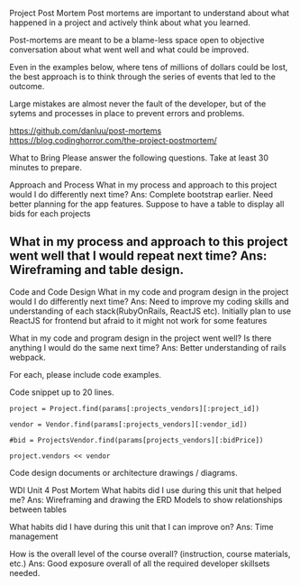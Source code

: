 Project Post Mortem
Post mortems are important to understand about what happened in a project and actively think about what you learned.

Post-mortems are meant to be a blame-less space open to objective conversation about what went well and what could be improved.

Even in the examples below, where tens of millions of dollars could be lost, the best approach is to think through the series of events that led to the outcome.

Large mistakes are almost never the fault of the developer, but of the sytems and processes in place to prevent errors and problems.

https://github.com/danluu/post-mortems https://blog.codinghorror.com/the-project-postmortem/

What to Bring
Please answer the following questions. Take at least 30 minutes to prepare.

Approach and Process
What in my process and approach to this project would I do differently next time?
Ans: Complete bootstrap earlier. Need better planning for the app features. Suppose to have a table to display all bids for each projects

What in my process and approach to this project went well that I would repeat next time?
Ans: Wireframing and table design. 
--

Code and Code Design
What in my code and program design in the project would I do differently next time?
Ans: Need to improve my coding skills and understanding of each stack(RubyOnRails, ReactJS etc). Initially plan to use ReactJS for frontend but afraid to it might not work for some features

What in my code and program design in the project went well? Is there anything I would do the same next time?
Ans: Better understanding of rails webpack. 

For each, please include code examples.

Code snippet up to 20 lines.

    project = Project.find(params[:projects_vendors][:project_id])
    
    vendor = Vendor.find(params[:projects_vendors][:vendor_id])

    #bid = ProjectsVendor.find(params[projects_vendors][:bidPrice])

    project.vendors << vendor

Code design documents or architecture drawings / diagrams.

WDI Unit 4 Post Mortem
What habits did I use during this unit that helped me?
Ans: Wireframing and drawing the ERD Models to show relationships between tables

What habits did I have during this unit that I can improve on?
Ans: Time management

How is the overall level of the course overall? (instruction, course materials, etc.)
Ans: Good exposure overall of all the required developer skillsets needed. 